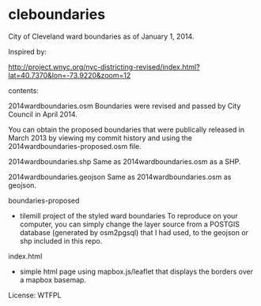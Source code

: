 cleboundaries
=============

City of Cleveland ward boundaries as of January 1, 2014. 

Inspired by: 

http://project.wnyc.org/nyc-districting-revised/index.html?lat=40.7370&lon=-73.9220&zoom=12

contents: 

2014wardboundaries.osm
Boundaries were revised and passed by City Council in April 2014. 

You can obtain the proposed boundaries that were publically released in March 2013 by viewing my commit history and using the 2014wardboundaries-proposed.osm file. 

2014wardboundaries.shp 
Same as 2014wardboundaries.osm as a SHP. 

2014wardboundaries.geojson
Same as 2014wardboundaries.osm as geojson. 

boundaries-proposed
- tilemill project of the styled ward boundaries
To reproduce on your computer, you can simply change the layer source from a POSTGIS database (generated by osm2pgsql) that I had used, to the geojson or shp included in this repo. 

index.html 
- simple html page using mapbox.js/leaflet that displays the borders over a mapbox basemap. 

License: 
WTFPL